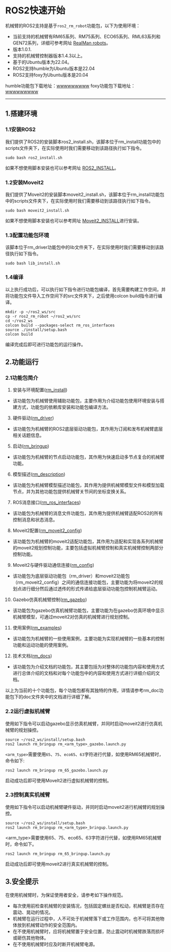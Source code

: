 # ROS2快速开始

机械臂的ROS2支持是基于`ros2_rm_robot`功能包，以下为使用环境：
* 当前支持的机械臂有RM65系列、RM75系列、ECO65系列、RML63系列和GEN72系列，详细可参考网址 [RealMan robots](http://www.realman-robotics.cn/)。
* 版本1.0.1.
* 支持的机械臂控制器版本1.4.3以上。
* 基于的Ubuntu版本为22.04。
* ROS2支持humble为Ubuntu版本是22.04
* ROS2支持foxy为Ubuntu版本是20.04

humble功能包下载地址：[wwwwwwwww]()
foxy功能包下载地址：[wwwwwwwww]()

---

## 1.搭建环境

### 1.1安装ROS2

我们提供了ROS2的安装脚本ros2_install.sh，该脚本位于rm_install功能包中的scripts文件夹下，在实际使用时我们需要移动到该路径执行如下指令。

```ros
sudo bash ros2_install.sh
```

如果不想使用脚本安装也可以参考网址 [ROS2_INSTALL](https://docs.ros.org/en/humble/Installation/Ubuntu-Install-Debians.html)。

### 1.2安装Moveit2

我们提供了Moveit2的安装脚本moveit2_install.sh，该脚本位于rm_install功能包中的scripts文件夹下，在实际使用时我们需要移动到该路径执行如下指令。

```ros
sudo bash moveit2_install.sh
```

如果不想使用脚本安装也可以参考网址 [Moveit2_INSTALL](https://moveit.ros.org/install-moveit2/binary/)进行安装。

### 1.3配置功能包环境

该脚本位于rm_driver功能包中的lib文件夹下，在实际使用时我们需要移动到该路径执行如下指令。

```ros
sudo bash lib_install.sh
```

### 1.4编译

以上执行成功后，可以执行如下指令进行功能包编译，首先需要构建工作空间，并将功能包文件导入工作空间下的src文件夹下，之后使用colcon build指令进行编译。

```ros
mkdir -p ~/ros2_ws/src
cp -r ros2_rm_robot ~/ros2_ws/src
cd ~/ros2_ws
colcon build --packages-select rm_ros_interfaces
source ./install/setup.bash
colcon build
```

编译完成后即可进行功能包的运行操作。

## 2.功能运行

### 2.1功能包简介

1.	安装与环境配置([rm_install](https://github.com/RealManRobot/ros2_rm_robot/tree/main/rm_install))
* 该功能包为机械臂使用辅助功能包，主要作用为介绍功能包使用环境安装与搭建方式，功能包的依赖库安装和功能包编译方法。
3.	硬件驱动([rm_driver](https://github.com/RealManRobot/ros2_rm_robot/tree/main/rm_driver))
* 该功能包为机械臂的ROS2底层驱动功能包，其作用为订阅和发布机械臂底层相关话题信息。
5.	启动([rm_bringup](https://github.com/RealManRobot/ros2_rm_robot/tree/main/rm_bringup))
* 该功能包为机械臂的节点启动功能包，其作用为快速启动多节点复合的机械臂功能。
6.	模型描述([rm_description](https://github.com/RealManRobot/ros2_rm_robot/tree/main/rm_description))
* 该功能包为机械臂模型描述功能包，其作用为提供机械臂模型文件和模型加载节点，并为其他功能包提供机械臂关节间的坐标变换关系。
7.	ROS消息接口([rm_ros_interfaces](https://github.com/RealManRobot/ros2_rm_robot/tree/main/rm_ros_interfaces))
* 该功能包为机械臂的消息文件功能包，其作用为提供机械臂适配ROS2的所有控制消息和状态消息。
8.	Moveit2配置([rm_moveit2_config](https://github.com/RealManRobot/ros2_rm_robot/tree/main/rm_moveit2_config))
* 该功能包为机械臂的moveit2适配功能包，其作用为适配和实现各系列机械臂的moveit2规划控制功能，主要包括虚拟机械臂控制和真实机械臂控制两部分控制功能。
9.	Moveit2与硬件驱动通信连接([rm_config](https://github.com/RealManRobot/ros2_rm_robot/tree/main/rm_control))
* 该功能包为底层驱动功能包（rm_driver）和moveit2功能包（rm_moveit2_config）之间的通信连接功能包，主要功能为将moveit2的规划点进行细分然后通过透传的形式传递给底层驱动功能包控制机械臂运动。
10. Gazebo仿真机械臂控制([rm_gazebo](https://github.com/RealManRobot/ros2_rm_robot/tree/main/rm_gazebo))
* 该功能包为gazebo仿真机械臂功能包，主要功能为在gazebo仿真环境中显示机械臂模型，可通过moveit2对仿真的机械臂进行规划控制。
11. 使用案例([rm_examples](https://github.com/RealManRobot/ros2_rm_robot/tree/main/rm_example))
* 该功能包为机械臂的一些使用案例，主要功能为实现机械臂的一些基本的控制功能和运动功能的使用案例。
12. 技术文档([rm_docs](https://github.com/RealManRobot/ros2_rm_robot/tree/main/rm_doc))
* 该功能包为介绍文档的功能包，其主要包括为对整体的功能包内容和使用方式进行总体介绍的文档和对每个功能包中的内容和使用方式进行详细介绍的文档。

以上为当前的十个功能包，每个功能包都有其独特的作用，详情请参考rm_doc功能包下的doc文件夹中的文档进行详细了解。

### 2.2运行虚拟机械臂

使用如下指令可以启动gazebo显示仿真机械臂，并同时启动moveit2进行仿真机械臂的规划操控。

```ros
source ~/ros2_ws/install/setup.bash
ros2 launch rm_bringup rm_<arm_type>_gazebo.launch.py
```

`<arm_type>`需要使用`65`、`75`、`eco65`、`63`字符进行代替，如使用RM65机械臂时，命令如下:

```ros
ros2 launch rm_bringup rm_65_gazebo.launch.py
```

启动成功后即可使用MoveIt2进行虚拟机械臂的控制。

### 2.3控制真实机械臂

使用如下指令可以启动机械臂硬件驱动，并同时启动moveit2进行机械臂的规划操控。

```ros
source ~/ros2_ws/install/setup.bash
ros2 launch rm_bringup rm_<arm_type>_bringup.launch.py
```

<arm_type>需要使用65、75、eco65、63字符进行代替，如使用RM65机械臂时，命令如下。

```ros
ros2 launch rm_bringup rm_65_bringup.launch.py
```

启动成功后即可使用moveit2进行真实机械臂的控制。

## 3.安全提示

在使用机械臂时，为保证使用者安全，请参考如下操作规范。
* 每次使用前检查机械臂的安装情况，包括固定螺丝是否松动，机械臂是否存在震动、晃动的情况。
* 机械臂在运行过程中，人不可处于机械臂落下或工作范围内，也不可将其他物体放到机械臂动作的安全范围内。
* 在不使用机械臂时，应将机械臂置于安全位置，防止震动时机械臂跌落而损坏或砸伤其他物体。
* 在不使用机械臂时应及时断开机械臂电源。
